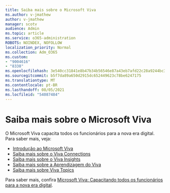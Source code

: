 ```yaml
---
title: Saiba mais sobre o Microsoft Viva
ms.author: v-jmathew
author: v-jmathew
manager: scotv
audience: Admin
ms.topic: article
ms.service: o365-administration
ROBOTS: NOINDEX, NOFOLLOW
localization_priority: Normal
ms.collection: Adm_O365
ms.custom:
- "9004616"
- "8338"
ms.openlocfilehash: 3e540cc31841e8b47b34b56546e87a43eb7afd22c28a9244bc3016e9937b087c
ms.sourcegitcommit: b5f7da89a650d2915dc652449623c78be6247175
ms.translationtype: MT
ms.contentlocale: pt-BR
ms.lasthandoff: 08/05/2021
ms.locfileid: "54087484"
---
```

# <a name="learn-about-microsoft-viva"></a>Saiba mais sobre o Microsoft Viva

O Microsoft Viva capacita todos os funcionários para a nova era digital. Para saber mais, veja:

- [Introdução ao Microsoft Viva](https://www.microsoft.com/microsoft-viva/overview)
- [Saiba mais sobre o Viva Connections](https://aka.ms/VivaConnectionsBlog/)
- [Saiba mais sobre o Viva Insights](https://aka.ms/VivaInsightsBlog)
- [Saiba mais sobre a Aprendizagem do Viva](https://aka.ms/VivaLearningBlog)
- [Saiba mais sobre Viva Topics](https://aka.ms/viva/topics/blog)

Para saber mais, confira [Microsoft Viva: Capacitando todos os funcionários para a nova era digital](https://www.microsoft.com/microsoft-365/blog/2021/02/04/microsoft-viva-empowering-every-employee-for-the-new-digital-age/).
